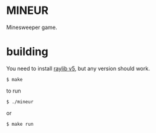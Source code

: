 # MINEUR

Minesweeper game.

# building

You need to install [raylib v5](https://github.com/raysan5/raylib/releases/tag/5.0), but any version should work.

```console
$ make
```

to run

```console
$ ./mineur
```

or

```console
$ make run
```
